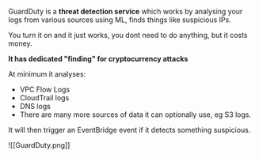 GuardDuty is a **threat detection service** which works by analysing your logs from various sources using ML, finds things like suspicious IPs.

You turn it on and it just works, you dont need to do anything, but it costs money.

**It has dedicated "finding" for cryptocurrency attacks**

At minimum it analyses:
- VPC Flow Logs
- CloudTrail logs
- DNS logs
- There are many more sources of data it can optionally use, eg S3 logs.

It will then trigger an EventBridge event if it detects something suspicious.

![[GuardDuty.png]]
